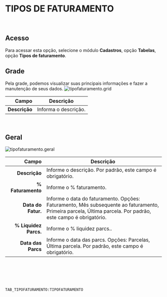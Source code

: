 # TIPOS DE FATURAMENTO
<br>

## Acesso
Para acessar esta opção, selecione o módulo **Cadastros**, opção **Tabelas**, opção **Tipos de faturamento**.
<br>

## Grade
Pela grade, podemos visualizar suas principais informações e fazer a manutenção de seus dados.
![tipofaturamento.grid](https://raw.githubusercontent.com/netforcews/docs-siscom/master/cadastros/imagens/tipofaturamento.grid.png)

Campo | Descrição
--:|---
**Descrição** | Informa o descrição.
<br>

## Geral
![tipofaturamento.geral](https://raw.githubusercontent.com/netforcews/docs-siscom/master/cadastros/imagens/tipofaturamento.geral.png)

Campo | Descrição
--:|---
**Descrição** | Informe o descrição. Por padrão, este campo é obrigatório.
**% Faturamento** | Informe o % faturamento.
**Data do Fatur.** | Informe o data do faturamento. Opções: Faturamento, Mês subsequente ao faturamento, Primeira parcela, Última parcela. Por padrão, este campo é obrigatório.
**% Liquidez Parcs.** | Informe o % liquidez parcs..
**Data das Parcs** | Informe o data das parcs. Opções: Parcelas, Última parcela. Por padrão, este campo é obrigatório.
<br>
<br>
<br>
<br>

```TAB_TIPOFATURAMENTO:TIPOFATURAMENTO```
